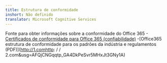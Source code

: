 ```yaml
---
title: Estrutura de conformidade
inshort: Não definido
translator: Microsoft Cognitive Services
---
```


Fonte para obter informações sobre a conformidade do Office 365
-[Certificados de conformidade para Office 365 (confiabilidade)](https://products.office.com/en-us/business/office-365-trust-center-compliance-certifications)
-[Office365 estrutura de conformidade para os padrões da indústria e regulamentos (PDF)](http://1.comhttp: / / 2.com&usg=AFQjCNGqqtp_GA4DkPeSvr5MHxJt3GNy1A)

